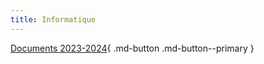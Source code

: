 ```yaml
---
title: Informatique
---
```


[Documents 2023-2024](https://xpessoles.github.io/Informatique/2023-2024/){ .md-button .md-button--primary }

